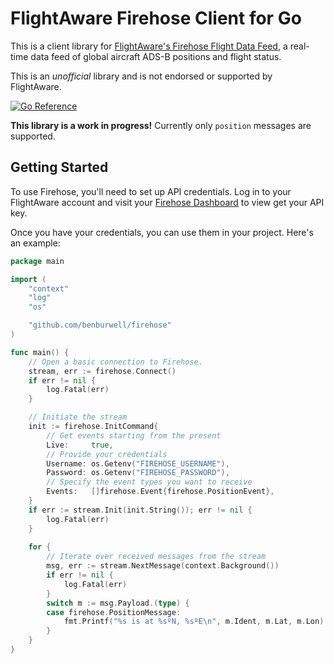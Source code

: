# FlightAware Firehose Client for Go

This is a client library for [FlightAware's Firehose Flight Data Feed](https://www.flightaware.com/commercial/firehose/), a real-time data feed of global aircraft ADS-B positions and flight status.

This is an _unofficial_ library and is not endorsed or supported by FlightAware.

[![Go Reference](https://pkg.go.dev/badge/github.com/benburwell/firehose.svg)](https://pkg.go.dev/github.com/benburwell/firehose)

**This library is a work in progress!** Currently only `position` messages are supported.

## Getting Started

To use Firehose, you'll need to set up API credentials. Log in to your FlightAware account and visit your [Firehose Dashboard](https://www.flightaware.com/account/manage/firehosedash) to view get your API key.

Once you have your credentials, you can use them in your project. Here's an example:

```go
package main

import (
	"context"
	"log"
	"os"

	"github.com/benburwell/firehose"
)

func main() {
	// Open a basic connection to Firehose.
	stream, err := firehose.Connect()
	if err != nil {
		log.Fatal(err)
	}

	// Initiate the stream
	init := firehose.InitCommand{
		// Get events starting from the present
		Live:     true,
		// Provide your credentials
		Username: os.Getenv("FIREHOSE_USERNAME"),
		Password: os.Getenv("FIREHOSE_PASSWORD"),
		// Specify the event types you want to receive
		Events:   []firehose.Event{firehose.PositionEvent},
	}
	if err := stream.Init(init.String()); err != nil {
		log.Fatal(err)
	}
	
	for {
		// Iterate over received messages from the stream
		msg, err := stream.NextMessage(context.Background())
		if err != nil {
			log.Fatal(err)
		}
		switch m := msg.Payload.(type) {
		case firehose.PositionMessage:
			fmt.Printf("%s is at %sºN, %sºE\n", m.Ident, m.Lat, m.Lon)
		}
	}
}
```
